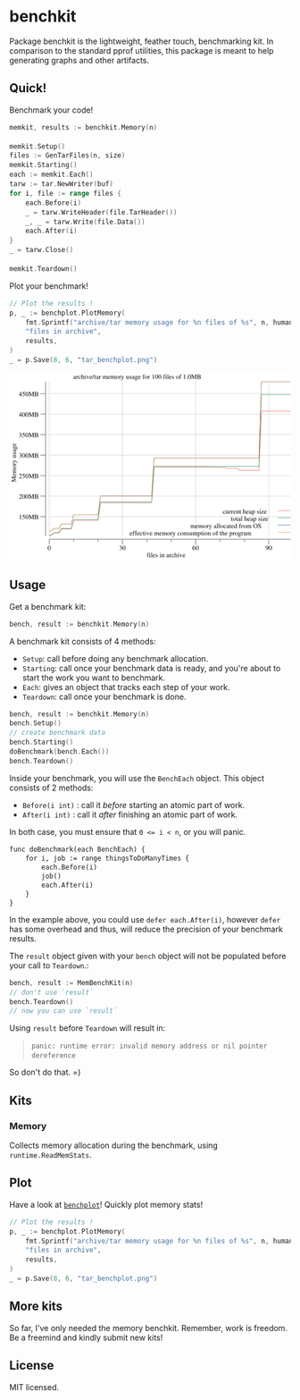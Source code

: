 # benchkit

Package benchkit is the lightweight, feather touch, benchmarking kit.
In comparison to the standard pprof utilities, this package is meant to
help generating graphs and other artifacts.

## Quick!

Benchmark your code!

```go
memkit, results := benchkit.Memory(n)

memkit.Setup()
files := GenTarFiles(n, size)
memkit.Starting()
each := memkit.Each()
tarw := tar.NewWriter(buf)
for i, file := range files {
    each.Before(i)
    _ = tarw.WriteHeader(file.TarHeader())
    _, _ = tarw.Write(file.Data())
    each.After(i)
}
_ = tarw.Close()

memkit.Teardown()
```

Plot your benchmark!

```go
// Plot the results !
p, _ := benchplot.PlotMemory(
    fmt.Sprintf("archive/tar memory usage for %n files of %s", n, humanize.Bytes(uint64(size))),
    "files in archive",
    results,
)
_ = p.Save(8, 6, "tar_benchplot.png")
```

![Plot of the memory usage of ](exampleplot.png)

## Usage

Get a benchmark kit:

```go
bench, result := benchkit.Memory(n)
```

A benchmark kit consists of 4 methods:

* `Setup`: call before doing any benchmark allocation.
* `Starting`: call once your benchmark data is ready, and you're about to start the work you want to benchmark.
* `Each`: gives an object that tracks each step of your work.
* `Teardown`: call once your benchmark is done.

```go
bench, result := benchkit.Memory(n)
bench.Setup()
// create benchmark data
bench.Starting()
doBenchmark(bench.Each())
bench.Teardown()
```

Inside your benchmark, you will use the `BenchEach` object. This object
consists of 2 methods:

* `Before(i int)` : call it _before_ starting an atomic part of work.
* `After(i int)` : call it _after_ finishing an atomic part of work.

In both case, you must ensure that `0 <= i < n`, or you will panic.

```
func doBenchmark(each BenchEach) {
    for i, job := range thingsToDoManyTimes {
        each.Before(i)
        job()
        each.After(i)
    }
}
```

In the example above, you could use `defer each.After(i)`, however `defer` has some
overhead and thus, will reduce the precision of your benchmark results.

The `result` object given with your `bench` object will not be
populated before your call to `Teardown`.:

```go
bench, result := MemBenchKit(n)
// don't use `result`
bench.Teardown()
// now you can use `result`
```

Using `result` before `Teardown` will result in:

> `panic: runtime error: invalid memory address or nil pointer dereference`

So don't do that. =)

## Kits

### Memory

Collects memory allocation during the benchmark, using `runtime.ReadMemStats`.

## Plot

Have a look at [`benchplot`](benchplot/)! Quickly plot memory stats!

```go
// Plot the results !
p, _ := benchplot.PlotMemory(
    fmt.Sprintf("archive/tar memory usage for %n files of %s", n, humanize.Bytes(uint64(size))),
    "files in archive",
    results,
)
_ = p.Save(8, 6, "tar_benchplot.png")
```

## More kits

So far, I've only needed the memory benchkit. Remember, work is freedom.
Be a freemind and kindly submit new kits!

## License

MIT licensed.

